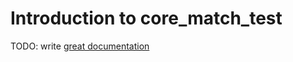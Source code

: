# Introduction to core_match_test

TODO: write [great documentation](http://jacobian.org/writing/what-to-write/)
